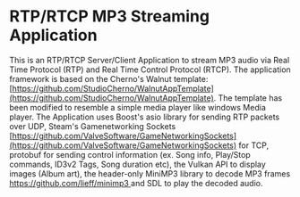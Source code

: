 # RTP/RTCP MP3 Streaming Application

This is an RTP/RTCP Server/Client Application to stream MP3 audio via Real Time Protocol (RTP) and Real Time Control Protocol (RTCP). The application framework is based on the Cherno's Walnut template: [https://github.com/StudioCherno/WalnutAppTemplate](https://github.com/StudioCherno/WalnutAppTemplate). The template has been modified to resemble a simple media player like windows Media player. The Application uses Boost's asio library for sending RTP packets over UDP, Steam's Gamenetworking Sockets [https://github.com/ValveSoftware/GameNetworkingSockets](https://github.com/ValveSoftware/GameNetworkingSockets) for TCP, protobuf for sending control information (ex. Song info, Play/Stop commands, ID3v2 Tags, Song duration etc), the Vulkan API to display images (Album art), the header-only MiniMP3 library to decode MP3 frames [https://github.com/lieff/minimp3 ](https://github.com/lieff/minimp3) and SDL to play the decoded audio.
